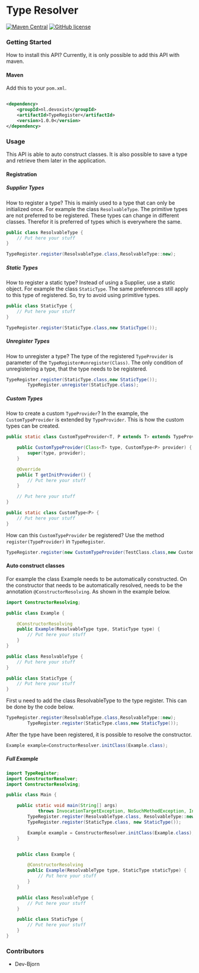 # Type Resolver

[![Maven Central](https://img.shields.io/maven-central/v/nl.devoxist/TypeRegister.svg?label=Maven%20Central)](https://search.maven.org/search?q=g:%22nl.devoxist%22%20AND%20a:%22TypeRegister%22)
[![GitHub license](https://img.shields.io/github/license/Devoxist/TypeRegister)](https://github.com/Devoxist/TypeRegister/blob/master/LICENSE)

### Getting Started

How to install this API? Currently, it is only possible to add this API with maven.

#### Maven

Add this to your `pom.xml`.

```xml

<dependency>
    <groupId>nl.devoxist</groupId>
    <artifactId>TypeRegister</artifactId>
    <version>1.0.0</version>
</dependency>
```

### Usage

This API is able to auto construct classes. It is also possible to save a type and retrieve them later in the
application.

#### Registration

##### Supplier Types

How to register a type? This is mainly used to a type that can only be initialized once. For example the
class `ResolvableType`. The primitive types are not preferred to be registered. These types can change in different
classes. Therefor it is preferred of types which is everywhere the same.

```java
public class ResolvableType {
    // Put here your stuff
}
```

```java 
TypeRegister.register(ResolvableType.class,ResolvableType::new);
```

##### Static Types

How to register a static type? Instead of using a Supplier, use a static object. For example
the class `StaticType`. The same preferences still apply to this type of registered. So,
try to avoid using primitive types.

```java
public class StaticType {
    // Put here your stuff
}
```

```java 
TypeRegister.register(StaticType.class,new StaticType());
```

##### Unregister Types

How to unregister a type? The type of the registered `TypeProvider` is parameter of
the `TypeRegister#unregister(Class)`. The only condition of unregistering a type, that the type needs to be registered.

```java 
TypeRegister.register(StaticType.class,new StaticType());
        TypeRegister.unregister(StaticType.class);
```

##### Custom Types

How to create a custom `TypeProvider`? In the example, the `CustomTypeProvider` is extended by `TypeProvider`. This is
how the custom types can be created.

```java 
public static class CustomTypeProvider<T, P extends T> extends TypeProvider<T, CustomType<P>> {

    public CustomTypeProvider(Class<T> type, CustomType<P> provider) {
        super(type, provider);
    }

    @Override
    public T getInitProvider() {
        // Put here your stuff
    }

    // Put here your stuff
}

public static class CustomType<P> {
    // Put here your stuff
}
```

How can this `CustomTypeProvider` be registered? Use the method `register(TypeProvider)` in `TypeRegister`.

```java
TypeRegister.register(new CustomTypeProvider(TestClass.class,new CustomType<TestClass>()));
```

#### Auto construct classes

For example the class Example needs to be automatically constructed. On the constructor that needs to be automatically
resolved, needs to be the annotation `@ConstructorResolving`. As shown in the example below.

```java
import ConstructorResolving;

public class Example {

    @ConstructorResolving
    public Example(ResolvableType type, StaticType type) {
        // Put here your stuff
    }
}
```

```java
public class ResolvableType {
    // Put here your stuff
}
```

```java
public class StaticType {
    // Put here your stuff
}
```

First u need to add the class ResolvableType to the type register. This can be done by the code below.

```java 
TypeRegister.register(ResolvableType.class,ResolvableType::new);
        TypeRegister.register(StaticType.class,new StaticType());
```

After the type have been registered, it is possible to resolve the constructor.

```java 
Example example=ConstructorResolver.initClass(Example.class);
```

##### Full Example

```java
import TypeRegister;
import ConstructorResolver;
import ConstructorResolving;

public class Main {

    public static void main(String[] args)
            throws InvocationTargetException, NoSuchMethodException, InstantiationException, IllegalAccessException {
        TypeRegister.register(ResolvableType.class, ResolvableType::new);
        TypeRegister.register(StaticType.class, new StaticType());

        Example example = ConstructorResolver.initClass(Example.class);
    }


    public class Example {

        @ConstructorResolving
        public Example(ResolvableType type, StaticType staticType) {
            // Put here your stuff
        }
    }

    public class ResolvableType {
        // Put here your stuff
    }

    public class StaticType {
        // Put here your stuff
    }
}
```

### Contributors

+ Dev-Bjorn
